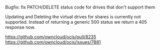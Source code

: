 Bugfix: fix PATCH/DELETE status code for drives that don't support them

Updating and Deleting the virtual drives for shares is currently not supported. Instead
of returning a generic 500 status we return a 405 response now.

https://github.com/owncloud/ocis/pull/8235
https://github.com/owncloud/ocis/issues/7881
